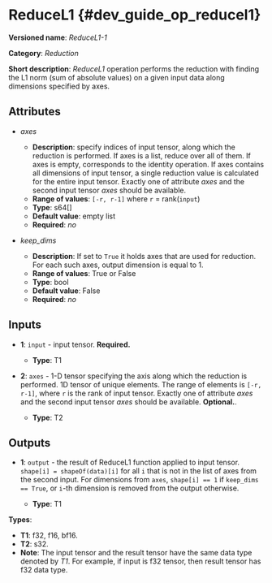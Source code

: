 # ReduceL1 {#dev_guide_op_reducel1}

**Versioned name**: *ReduceL1-1*

**Category**: *Reduction*

**Short description**: *ReduceL1* operation performs the reduction with finding
the L1 norm (sum of absolute values) on a given input data along dimensions
specified by axes.

## Attributes

* *axes*

  * **Description**: specify indices of input tensor, along which the reduction is
    performed. If axes is a list, reduce over all of them. If axes is empty,
    corresponds to the identity operation. If axes contains all dimensions of
    input tensor, a single reduction value is calculated for the entire input
    tensor. Exactly one of attribute *axes* and the second input tensor *axes*
    should be available.
  * **Range of values**: ``[-r, r-1]`` where ``r`` = rank(``input``)
  * **Type**: s64[]
  * **Default value**: empty list
  * **Required**: *no*

* *keep_dims*

  * **Description**: If set to ``True`` it holds axes that are used for
    reduction. For each such axes, output dimension is equal to 1.
  * **Range of values**: True or False
  * **Type**: bool
  * **Default value**: False
  * **Required**: *no*

## Inputs

* **1**: ``input`` - input tensor. **Required.**

  * **Type**: T1

* **2**: ``axes`` - 1-D tensor specifying the axis along which the reduction is
  performed. 1D tensor of unique elements. The range of elements is
  ``[-r, r-1]``, where ``r`` is the rank of input tensor. Exactly one of
  attribute *axes* and the second input tensor *axes* should be available.
  **Optional.**.

  * **Type**: T2

## Outputs

* **1**: ``output`` - the result of ReduceL1 function applied to input tensor.
  ``shape[i] = shapeOf(data)[i]`` for all ``i`` that is not in the list of
  axes from the second input. For dimensions from ``axes``, ``shape[i] == 1``
  if ``keep_dims == True``, or ``i``-th dimension is removed from the output
  otherwise.

  * **Type**: T1

**Types**:

* **T1**: f32, f16, bf16.
* **T2**: s32.
* **Note**: The input tensor and the result tensor have the same data type
  denoted by *T1*. For example, if input is f32 tensor, then result tensor has
  f32 data type.
